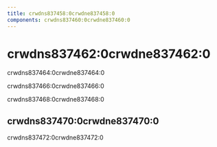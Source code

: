 ```yaml
---
title: crwdns837458:0crwdne837458:0
components: crwdns837460:0crwdne837460:0
---
```

# crwdns837462:0crwdne837462:0

<p class="description">crwdns837464:0crwdne837464:0</p>

crwdns837466:0crwdne837466:0

crwdns837468:0crwdne837468:0

## crwdns837470:0crwdne837470:0

crwdns837472:0crwdne837472:0